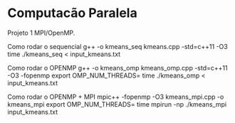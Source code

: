 # Computacão Paralela
Projeto 1 MPI/OpenMP.

Como rodar o sequencial
g++ -o kmeans_seq kmeans.cpp -std=c++11 -O3
time ./kmeans_seq < input_kmeans.txt

Como rodar o OPENMP
g++ -o kmeans_omp kmeans_omp.cpp -std=c++11 -O3 -fopenmp
export OMP_NUM_THREADS=<numero de threads>
time ./kmeans_omp < input_kmeans.txt

Como rodar o OPENMP + MPI
mpic++ -fopenmp -O3 kmeans_mpi.cpp -o kmeans_mpi
export OMP_NUM_THREADS=<numero de threads>
time mpirun -np <numero de processos> ./kmeans_mpi input_kmeans.txt
